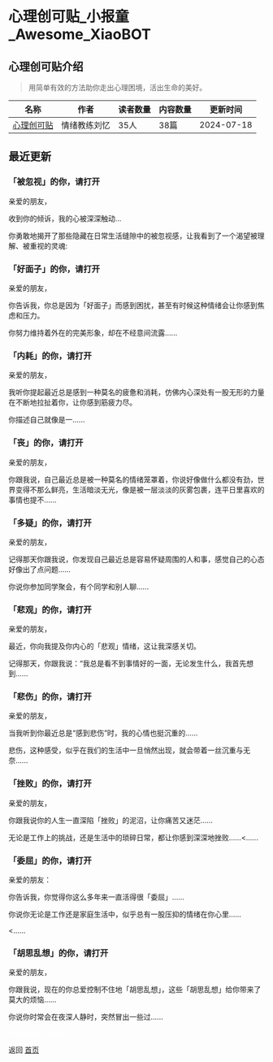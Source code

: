 # 心理创可贴_小报童_Awesome_XiaoBOT

## 心理创可贴介绍
> 用简单有效的方法助你走出心理困境，活出生命的美好。  
  


|名称|作者|读者数量|内容数量|更新时间|
|---|---|---|---|---|
|[心理创可贴](https://xiaobot.net/p/qingxu100?refer=9c3f1c95-a052-465a-9902-f6d75080262a)|情绪教练刘忆|35人|38篇|2024-07-18|

## 最近更新
### 「被忽视」的你，请打开

亲爱的朋友，

收到你的倾诉，我的心被深深触动…

你勇敢地揭开了那些隐藏在日常生活缝隙中的被忽视感，让我看到了一个渴望被理解、被重视的灵魂:

### 「好面子」的你，请打开

亲爱的朋友，

你告诉我，你总是因为「好面子」而感到困扰，甚至有时候这种情绪会让你感到焦虑和压力。

你努力维持着外在的完美形象，却在不经意间流露......

### 「内耗」的你，请打开

亲爱的朋友，

我听你提起最近总是感到一种莫名的疲惫和消耗，仿佛内心深处有一股无形的力量在不断地拉扯着你，让你感到筋疲力尽。

你描述自己就像是一......

### 「丧」的你，请打开

亲爱的朋友，

你跟我说，自己最近总是被一种莫名的情绪笼罩着，你说好像做什么都没有劲，世界变得不那么鲜亮，生活暗淡无光，像是被一层淡淡的灰雾包裹，连平日里喜欢的事情也提不......

### 「多疑」的你，请打开

亲爱的朋友，

记得那天你跟我说，你发现自己最近总是容易怀疑周围的人和事，感觉自己的心态好像出了点问题……

你说你参加同学聚会，有个同学和别人聊......

### 「悲观」的你，请打开

亲爱的朋友，

最近，你向我提及你内心的「悲观」情绪，这让我深感关切。

记得那天，你跟我说：“我总是看不到事情好的一面，无论发生什么，我首先想到......

### 「悲伤」的你，请打开

亲爱的朋友，

当我听到你最近总是“感到悲伤”时，我的心情也挺沉重的……

悲伤，这种感受，似乎在我们的生活中一旦悄然出现，就会带着一丝沉重与无奈......

### 「挫败」的你，请打开

亲爱的朋友，

你跟我说你的人生一直深陷「挫败」的泥沼，让你痛苦又迷茫……

无论是工作上的挑战，还是生活中的琐碎日常，都让你感到深深地挫败……<......

### 「委屈」的你，请打开

亲爱的朋友：

你告诉我，你觉得你这么多年来一直活得很「委屈」……

你说你无论是工作还是家庭生活中，似乎总有一股压抑的情绪在你心里……

<......

### 「胡思乱想」的你，请打开

亲爱的朋友，

你跟我说，现在的你总爱控制不住地「胡思乱想」，这些「胡思乱想」给你带来了莫大的烦恼……

你说你时常会在夜深人静时，突然冒出一些过......


<a href="https://github.com/Reno9527/awesome-xiaobot" style="color: white; text-decoration: none;">awesome-xiaobot</a>

返回 [首页](../README.md)
